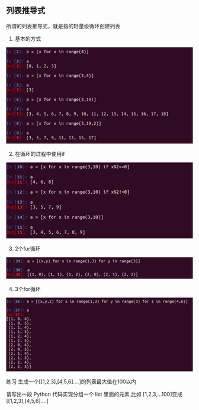 ## 列表推导式
所谓的列表推导式，就是指的轻量级循环创建列表

1. 基本的方式

![alt文本](Images/Snip20170103_66.png "Title")

2. 在循环的过程中使用if

![alt文本](Images/Snip20170103_67.png "Title")

3. 2个for循环

![alt文本](Images/Snip20170103_69.png "Title")

4. 3个for循环

![alt文本](Images/Snip20170103_68.png "Title")

练习
生成一个[[1,2,3],[4,5,6]....]的列表最大值在100以内

请写出一段 Python 代码实现分组一个 list 里面的元素,比如 [1,2,3,...100]变成 [[1,2,3],[4,5,6]....]
